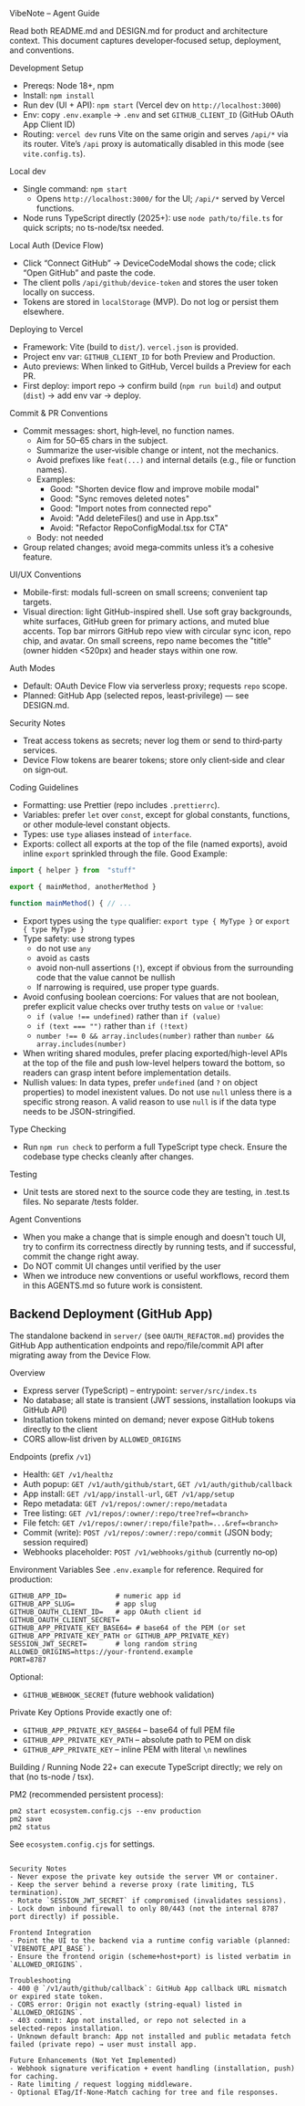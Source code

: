 VibeNote – Agent Guide

Read both README.md and DESIGN.md for product and architecture context. This document captures developer‑focused setup, deployment, and conventions.

Development Setup

- Prereqs: Node 18+, npm
- Install: `npm install`
- Run dev (UI + API): `npm start` (Vercel dev on `http://localhost:3000`)
- Env: copy `.env.example` → `.env` and set `GITHUB_CLIENT_ID` (GitHub OAuth App Client ID)
- Routing: `vercel dev` runs Vite on the same origin and serves `/api/*` via its router. Vite’s `/api` proxy is automatically disabled in this mode (see `vite.config.ts`).

Local dev

- Single command: `npm start`
  - Opens `http://localhost:3000/` for the UI; `/api/*` served by Vercel functions.
- Node runs TypeScript directly (2025+): use `node path/to/file.ts` for quick scripts; no ts-node/tsx needed.

Local Auth (Device Flow)

- Click “Connect GitHub” → DeviceCodeModal shows the code; click “Open GitHub” and paste the code.
- The client polls `/api/github/device-token` and stores the user token locally on success.
- Tokens are stored in `localStorage` (MVP). Do not log or persist them elsewhere.

Deploying to Vercel

- Framework: Vite (build to `dist/`). `vercel.json` is provided.
- Project env var: `GITHUB_CLIENT_ID` for both Preview and Production.
- Auto previews: When linked to GitHub, Vercel builds a Preview for each PR.
- First deploy: import repo → confirm build (`npm run build`) and output (`dist`) → add env var → deploy.

Commit & PR Conventions

- Commit messages: short, high‑level, no function names.
  - Aim for 50–65 chars in the subject.
  - Summarize the user‑visible change or intent, not the mechanics.
  - Avoid prefixes like `feat(...)` and internal details (e.g., file or function names).
  - Examples:
    - Good: "Shorten device flow and improve mobile modal"
    - Good: "Sync removes deleted notes"
    - Good: "Import notes from connected repo"
    - Avoid: "Add deleteFiles() and use in App.tsx"
    - Avoid: "Refactor RepoConfigModal.tsx for CTA"
  - Body: not needed
- Group related changes; avoid mega‑commits unless it’s a cohesive feature.

UI/UX Conventions

- Mobile-first: modals full-screen on small screens; convenient tap targets.
- Visual direction: light GitHub-inspired shell. Use soft gray backgrounds, white surfaces, GitHub green for primary actions, and muted blue accents. Top bar mirrors GitHub repo view with circular sync icon, repo chip, and avatar. On small screens, repo name becomes the "title" (owner hidden <520px) and header stays within one row.

Auth Modes

- Default: OAuth Device Flow via serverless proxy; requests `repo` scope.
- Planned: GitHub App (selected repos, least‑privilege) — see DESIGN.md.

Security Notes

- Treat access tokens as secrets; never log them or send to third‑party services.
- Device Flow tokens are bearer tokens; store only client‑side and clear on sign‑out.

Coding Guidelines

- Formatting: use Prettier (repo includes `.prettierrc`).
- Variables: prefer `let` over `const`, except for global constants, functions, or other module‑level constant objects.
- Types: use `type` aliases instead of `interface`.
- Exports: collect all exports at the top of the file (named exports), avoid inline `export` sprinkled through the file. Good Example:

```ts
import { helper } from  "stuff"

export { mainMethod, anotherMethod }

function mainMethod() { // ...
```

- Export types using the `type` qualifier: `export type { MyType }` or `export { type MyType }`
- Type safety: use strong types
  - do not use `any`
  - avoid `as` casts
  - avoid non‑null assertions (`!`), except if obvious from the surrounding code that the value cannot be nullish
  - If narrowing is required, use proper type guards.
- Avoid confusing boolean coercions: For values that are not boolean, prefer explicit value checks over truthy tests on `value` or `!value`:
  - `if (value !== undefined)` rather than `if (value)`
  - `if (text === "")` rather than `if (!text)`
  - `number !== 0 && array.includes(number)` rather than `number && array.includes(number)`
- When writing shared modules, prefer placing exported/high-level APIs at the top of the file and push low-level helpers toward the bottom, so readers can grasp intent before implementation details.
- Nullish values: In data types, prefer `undefined` (and `?` on object properties) to model inexistent values. Do not use `null` unless there is a specific strong reason. A valid reason to use `null` is if the data type needs to be JSON-stringified.

Type Checking

- Run `npm run check` to perform a full TypeScript type check. Ensure the codebase type checks cleanly after changes.

Testing

- Unit tests are stored next to the source code they are testing, in .test.ts files. No separate /tests folder.

Agent Conventions

- When you make a change that is simple enough and doesn't touch UI, try to confirm its correctness directly by running tests, and if successful, commit the change right away.
- Do NOT commit UI changes until verified by the user
- When we introduce new conventions or useful workflows, record them in this AGENTS.md so future work is consistent.

## Backend Deployment (GitHub App)

The standalone backend in `server/` (see `OAUTH_REFACTOR.md`) provides the GitHub App authentication endpoints and repo/file/commit API after migrating away from the Device Flow.

Overview

- Express server (TypeScript) – entrypoint: `server/src/index.ts`
- No database; all state is transient (JWT sessions, installation lookups via GitHub API)
- Installation tokens minted on demand; never expose GitHub tokens directly to the client
- CORS allow‑list driven by `ALLOWED_ORIGINS`

Endpoints (prefix `/v1`)

- Health: `GET /v1/healthz`
- Auth popup: `GET /v1/auth/github/start`, `GET /v1/auth/github/callback`
- App install: `GET /v1/app/install-url`, `GET /v1/app/setup`
- Repo metadata: `GET /v1/repos/:owner/:repo/metadata`
- Tree listing: `GET /v1/repos/:owner/:repo/tree?ref=<branch>`
- File fetch: `GET /v1/repos/:owner/:repo/file?path=...&ref=<branch>`
- Commit (write): `POST /v1/repos/:owner/:repo/commit` (JSON body; session required)
- Webhooks placeholder: `POST /v1/webhooks/github` (currently no‑op)

Environment Variables
See `.env.example` for reference. Required for production:

```
GITHUB_APP_ID=            # numeric app id
GITHUB_APP_SLUG=          # app slug
GITHUB_OAUTH_CLIENT_ID=   # app OAuth client id
GITHUB_OAUTH_CLIENT_SECRET=
GITHUB_APP_PRIVATE_KEY_BASE64= # base64 of the PEM (or set GITHUB_APP_PRIVATE_KEY_PATH or GITHUB_APP_PRIVATE_KEY)
SESSION_JWT_SECRET=       # long random string
ALLOWED_ORIGINS=https://your-frontend.example
PORT=8787
```

Optional:

- `GITHUB_WEBHOOK_SECRET` (future webhook validation)

Private Key Options
Provide exactly one of:

- `GITHUB_APP_PRIVATE_KEY_BASE64` – base64 of full PEM file
- `GITHUB_APP_PRIVATE_KEY_PATH` – absolute path to PEM on disk
- `GITHUB_APP_PRIVATE_KEY` – inline PEM with literal `\n` newlines

Building / Running
Node 22+ can execute TypeScript directly; we rely on that (no ts-node / tsx).

PM2 (recommended persistent process):

```
pm2 start ecosystem.config.cjs --env production
pm2 save
pm2 status
```

See `ecosystem.config.cjs` for settings.

```

Security Notes
- Never expose the private key outside the server VM or container.
- Keep the server behind a reverse proxy (rate limiting, TLS termination).
- Rotate `SESSION_JWT_SECRET` if compromised (invalidates sessions).
- Lock down inbound firewall to only 80/443 (not the internal 8787 port directly) if possible.

Frontend Integration
- Point the UI to the backend via a runtime config variable (planned: `VIBENOTE_API_BASE`).
- Ensure the frontend origin (scheme+host+port) is listed verbatim in `ALLOWED_ORIGINS`.

Troubleshooting
- 400 @ `/v1/auth/github/callback`: GitHub App callback URL mismatch or expired state token.
- CORS error: Origin not exactly (string‑equal) listed in `ALLOWED_ORIGINS`.
- 403 commit: App not installed, or repo not selected in a selected‑repos installation.
- Unknown default branch: App not installed and public metadata fetch failed (private repo) → user must install app.

Future Enhancements (Not Yet Implemented)
- Webhook signature verification + event handling (installation, push) for caching.
- Rate limiting / request logging middleware.
- Optional ETag/If-None-Match caching for tree and file responses.

```
